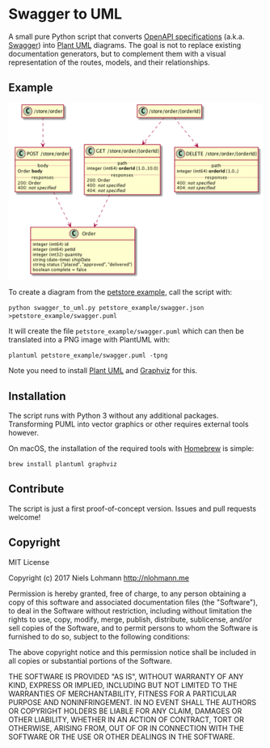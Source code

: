 # Swagger to UML

A small pure Python script that converts [OpenAPI specifications](https://www.openapis.org) (a.k.a. [Swagger](https://swagger.io)) into [Plant UML](http://plantuml.com) diagrams. The goal is not to replace existing documentation generators, but to complement them with a visual representation of the routes, models, and their relationships.

## Example

![excerpt of the petstore example](petstore_example/swagger.png)

To create a diagram from the [petstore example](http://petstore.swagger.io), call the script with:

```
python swagger_to_uml.py petstore_example/swagger.json >petstore_example/swagger.puml
```

It will create the file `petstore_example/swagger.puml` which can then be translated into a PNG image with PlantUML with:

```
plantuml petstore_example/swagger.puml -tpng
```

Note you need to install [Plant UML](http://plantuml.com) and [Graphviz](http://www.graphviz.org) for this.

## Installation

The script runs with Python 3 without any additional packages. Transforming PUML into vector graphics or other requires external tools however.

On macOS, the installation of the required tools with [Homebrew](https://brew.sh) is simple:

```
brew install plantuml graphviz
```

## Contribute

The script is just a first proof-of-concept version. Issues and pull requests welcome!

## Copyright

MIT License

Copyright (c) 2017 Niels Lohmann <http://nlohmann.me>

Permission is hereby granted, free of charge, to any person obtaining a copy
of this software and associated documentation files (the "Software"), to deal
in the Software without restriction, including without limitation the rights
to use, copy, modify, merge, publish, distribute, sublicense, and/or sell
copies of the Software, and to permit persons to whom the Software is
furnished to do so, subject to the following conditions:

The above copyright notice and this permission notice shall be included in all
copies or substantial portions of the Software.

THE SOFTWARE IS PROVIDED "AS IS", WITHOUT WARRANTY OF ANY KIND, EXPRESS OR
IMPLIED, INCLUDING BUT NOT LIMITED TO THE WARRANTIES OF MERCHANTABILITY,
FITNESS FOR A PARTICULAR PURPOSE AND NONINFRINGEMENT. IN NO EVENT SHALL THE
AUTHORS OR COPYRIGHT HOLDERS BE LIABLE FOR ANY CLAIM, DAMAGES OR OTHER
LIABILITY, WHETHER IN AN ACTION OF CONTRACT, TORT OR OTHERWISE, ARISING FROM,
OUT OF OR IN CONNECTION WITH THE SOFTWARE OR THE USE OR OTHER DEALINGS IN THE
SOFTWARE.
